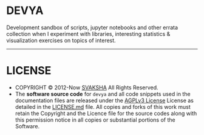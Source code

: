 # DEVYA

Development sandbox of scripts, jupyter notebooks and other errata collection when I experiment with libraries, interesting statistics & visualization exercises on topics of interest. 

----

# LICENSE

* COPYRIGHT © 2012-Now [SVAKSHA](http://svaksha.com/pages/BIO) All Rights Reserved. 
* The __software source code__ for `devya` and all code snippets used in the documentation files are released under the [AGPLv3 License](http://www.gnu.org/licenses/agpl.html) License as detailed in the [LICENSE.md](https://github.com/svaksha/devya/blob/master/LICENSE.md) file. All copies and forks of this work must retain the Copyright and the Licence file for the source codes along with this permission notice in all copies or substantial portions of the Software.

[devya]: https://github.com/svaksha/devya/ "devya"
